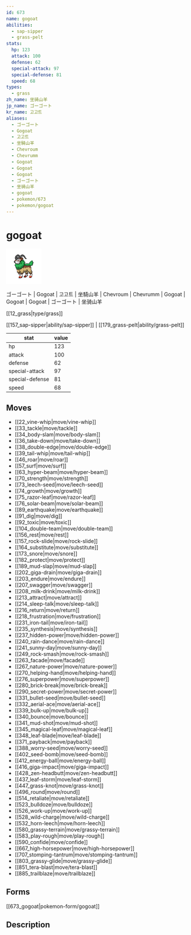 ```yaml
---
id: 673
name: gogoat
abilities:
  - sap-sipper
  - grass-pelt
stats:
  hp: 123
  attack: 100
  defense: 62
  special-attack: 97
  special-defense: 81
  speed: 68
types:
  - grass
zh_name: 坐骑山羊
jp_name: ゴーゴート
kr_name: 고고트
aliases:
  - ゴーゴート
  - Gogoat
  - 고고트
  - 坐騎山羊
  - Chevroum
  - Chevrumm
  - Gogoat
  - Gogoat
  - Gogoat
  - ゴーゴート
  - 坐骑山羊
  - gogoat
  - pokemon/673
  - pokemon/gogoat
---
```

# gogoat

![](https://raw.githubusercontent.com/PokeAPI/sprites/master/sprites/pokemon/673.png)

ゴーゴート | Gogoat | 고고트 | 坐騎山羊 | Chevroum | Chevrumm | Gogoat | Gogoat | Gogoat | ゴーゴート | 坐骑山羊

[[12_grass|type/grass]]

[[157_sap-sipper|ability/sap-sipper]] | [[179_grass-pelt|ability/grass-pelt]]

|stat|value|
|---|---|
|hp|123|
|attack|100|
|defense|62|
|special-attack|97|
|special-defense|81|
|speed|68|


## Moves

- [[22_vine-whip|move/vine-whip]]
- [[33_tackle|move/tackle]]
- [[34_body-slam|move/body-slam]]
- [[36_take-down|move/take-down]]
- [[38_double-edge|move/double-edge]]
- [[39_tail-whip|move/tail-whip]]
- [[46_roar|move/roar]]
- [[57_surf|move/surf]]
- [[63_hyper-beam|move/hyper-beam]]
- [[70_strength|move/strength]]
- [[73_leech-seed|move/leech-seed]]
- [[74_growth|move/growth]]
- [[75_razor-leaf|move/razor-leaf]]
- [[76_solar-beam|move/solar-beam]]
- [[89_earthquake|move/earthquake]]
- [[91_dig|move/dig]]
- [[92_toxic|move/toxic]]
- [[104_double-team|move/double-team]]
- [[156_rest|move/rest]]
- [[157_rock-slide|move/rock-slide]]
- [[164_substitute|move/substitute]]
- [[173_snore|move/snore]]
- [[182_protect|move/protect]]
- [[189_mud-slap|move/mud-slap]]
- [[202_giga-drain|move/giga-drain]]
- [[203_endure|move/endure]]
- [[207_swagger|move/swagger]]
- [[208_milk-drink|move/milk-drink]]
- [[213_attract|move/attract]]
- [[214_sleep-talk|move/sleep-talk]]
- [[216_return|move/return]]
- [[218_frustration|move/frustration]]
- [[231_iron-tail|move/iron-tail]]
- [[235_synthesis|move/synthesis]]
- [[237_hidden-power|move/hidden-power]]
- [[240_rain-dance|move/rain-dance]]
- [[241_sunny-day|move/sunny-day]]
- [[249_rock-smash|move/rock-smash]]
- [[263_facade|move/facade]]
- [[267_nature-power|move/nature-power]]
- [[270_helping-hand|move/helping-hand]]
- [[276_superpower|move/superpower]]
- [[280_brick-break|move/brick-break]]
- [[290_secret-power|move/secret-power]]
- [[331_bullet-seed|move/bullet-seed]]
- [[332_aerial-ace|move/aerial-ace]]
- [[339_bulk-up|move/bulk-up]]
- [[340_bounce|move/bounce]]
- [[341_mud-shot|move/mud-shot]]
- [[345_magical-leaf|move/magical-leaf]]
- [[348_leaf-blade|move/leaf-blade]]
- [[371_payback|move/payback]]
- [[388_worry-seed|move/worry-seed]]
- [[402_seed-bomb|move/seed-bomb]]
- [[412_energy-ball|move/energy-ball]]
- [[416_giga-impact|move/giga-impact]]
- [[428_zen-headbutt|move/zen-headbutt]]
- [[437_leaf-storm|move/leaf-storm]]
- [[447_grass-knot|move/grass-knot]]
- [[496_round|move/round]]
- [[514_retaliate|move/retaliate]]
- [[523_bulldoze|move/bulldoze]]
- [[526_work-up|move/work-up]]
- [[528_wild-charge|move/wild-charge]]
- [[532_horn-leech|move/horn-leech]]
- [[580_grassy-terrain|move/grassy-terrain]]
- [[583_play-rough|move/play-rough]]
- [[590_confide|move/confide]]
- [[667_high-horsepower|move/high-horsepower]]
- [[707_stomping-tantrum|move/stomping-tantrum]]
- [[803_grassy-glide|move/grassy-glide]]
- [[851_tera-blast|move/tera-blast]]
- [[885_trailblaze|move/trailblaze]]

## Forms



[[673_gogoat|pokemon-form/gogoat]]

## Description



